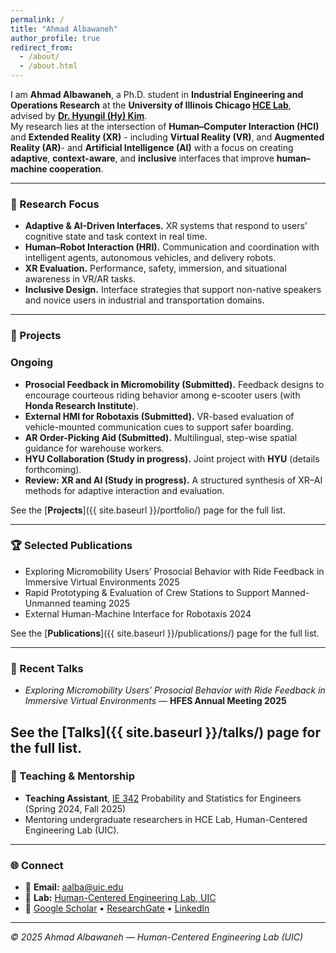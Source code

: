 ```yaml
---
permalink: /
title: "Ahmad Albawaneh"
author_profile: true
redirect_from: 
  - /about/
  - /about.html
---
```



I am **Ahmad Albawaneh**, a Ph.D. student in **Industrial Engineering and Operations Research** at the **University of Illinois Chicago [HCE Lab](https://sites.google.com/view/human-centered-engineering)**, advised by [**Dr. Hyungil (Hy) Kim**](https://mie.uic.edu/profiles/kim-hyungil/).  
My research lies at the intersection of **Human–Computer Interaction (HCI)** and **Extended Reality (XR)** - including **Virtual Reality (VR)**, and **Augmented Reality (AR)**- and **Artificial Intelligence (AI)**  with a focus on creating **adaptive**, **context-aware**, and **inclusive** interfaces that improve **human–machine cooperation**.



---


### 🔬 Research Focus

- **Adaptive & AI-Driven Interfaces.** XR systems that respond to users’ cognitive state and task context in real time.  
- **Human–Robot Interaction (HRI).** Communication and coordination with intelligent agents, autonomous vehicles, and delivery robots.  
- **XR Evaluation.** Performance, safety, immersion, and situational awareness in VR/AR tasks.  
- **Inclusive Design.** Interface strategies that support non-native speakers and novice users in industrial and transportation domains.

---


### 🧩 Projects

### Ongoing
- **Prosocial Feedback in Micromobility (Submitted).** Feedback designs to encourage courteous riding behavior among e-scooter users (with **Honda Research Institute**).  
- **External HMI for Robotaxis (Submitted).** VR-based evaluation of vehicle-mounted communication cues to support safer boarding.  
- **AR Order-Picking Aid (Submitted).** Multilingual, step-wise spatial guidance for warehouse workers.  
- **HYU Collaboration (Study in progress).** Joint project with **HYU** (details forthcoming).  
- **Review: XR and AI (Study in progress).** A structured synthesis of XR–AI methods for adaptive interaction and evaluation.

See the [**Projects**]({{ site.baseurl }}/portfolio/) page for the full list.

---

### 🏆 Selected Publications
- Exploring Micromobility Users’ Prosocial Behavior with Ride Feedback in Immersive Virtual Environments 2025
- Rapid Prototyping & Evaluation of Crew Stations to Support Manned-Unmanned teaming 2025
- External Human-Machine Interface for Robotaxis 2024

See the [**Publications**]({{ site.baseurl }}/publications/) page for the full list.

---

### 🎤 Recent Talks
- *Exploring Micromobility Users’ Prosocial Behavior with Ride Feedback in Immersive Virtual Environments* — **HFES Annual Meeting 2025**  

See the [**Talks**]({{ site.baseurl }}/talks/) page for the full list.
---

### 🧠 Teaching & Mentorship 
- **Teaching Assistant**, [IE 342](https://catalog.uic.edu/all-course-descriptions/ie/) Probability and Statistics for Engineers (Spring 2024, Fall 2025) 
- Mentoring undergraduate researchers in HCE Lab, Human-Centered Engineering Lab (UIC).

---

### 🌐 Connect
- 📧 **Email:** [aalba@uic.edu](mailto:aalba@uic.edu)  
- 🏫 **Lab:** [Human-Centered Engineering Lab, UIC](https://sites.google.com/view/human-centered-engineering) 
- 🧾 [Google Scholar](https://scholar.google.com/citations?user=ywoPBf8AAAAJ&hl=en) • [ResearchGate](https://www.researchgate.net/profile/Ahmad-Albawaneh-2) • [LinkedIn](https://linkedin.com/in/ahmadbawaneh)  

---

*© 2025 Ahmad Albawaneh — Human-Centered Engineering Lab (UIC)*
